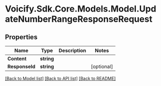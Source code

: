 # Voicify.Sdk.Core.Models.Model.UpdateNumberRangeResponseRequest
## Properties

Name | Type | Description | Notes
------------ | ------------- | ------------- | -------------
**Content** | **string** |  | 
**ResponseId** | **string** |  | [optional] 

[[Back to Model list]](../README.md#documentation-for-models) [[Back to API list]](../README.md#documentation-for-api-endpoints) [[Back to README]](../README.md)

